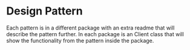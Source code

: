 # Design Pattern

Each pattern is in a different package with an extra readme that will describe
the pattern further. 
In each package is an Client class that will show the functionality from the 
pattern inside the package.
